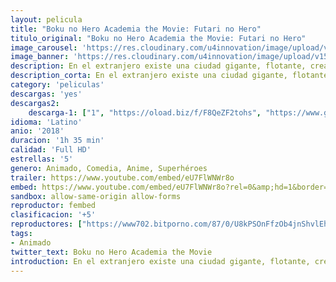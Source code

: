 ```yaml
---
layout: pelicula
title: "Boku no Hero Academia the Movie: Futari no Hero"
titulo_original: "Boku no Hero Academia the Movie: Futari no Hero"
image_carousel: 'https://res.cloudinary.com/u4innovation/image/upload/v1563743735/boku-poster-min_qjfivx.jpg'
image_banner: 'https://res.cloudinary.com/u4innovation/image/upload/v1563743738/boku-banner-min_lw7ovj.jpg'
description: En el extranjero existe una ciudad gigante, flotante, creada por el hombre. I Island. La película tendrá lugar tras el arco del examen final, en verano, pero antes del arco de entrenamiento del bosque. Asimismo, se revelará más información del pasado de All Might.
description_corta: En el extranjero existe una ciudad gigante, flotante, creada por el hombre. I Island. La película tendrá lugar tras el arco del examen final, en verano, pero antes del arco de entrenamiento del bosque. Asimismo, se ..
category: 'peliculas'
descargas: 'yes'
descargas2:
    descarga-1: ["1", "https://oload.biz/f/F8QeZF2tohs", "https://www.google.com/s2/favicons?domain=openload.co","OpenLoad","https://res.cloudinary.com/imbriitneysam/image/upload/v1541473684/mexico.png", "Latino", "Full HD"]
idioma: 'Latino'
anio: '2018'
duracion: '1h 35 min'
calidad: 'Full HD'
estrellas: '5'
genero: Animado, Comedia, Anime, Superhéroes
trailer: https://www.youtube.com/embed/eU7FlWNWr8o
embed: https://www.youtube.com/embed/eU7FlWNWr8o?rel=0&amp;hd=1&border=0&wmode=opaque&enablejsapi=1&modestbranding=1&controls=1&showinfo=1
sandbox: allow-same-origin allow-forms
reproductor: fembed
clasificacion: '+5'
reproductores: ["https://www702.bitporno.com/87/0/U8kPSOnFfzOb4jnShvlEhw/1577144949/190213/059G04HO6WO095LI91CJT.mp4","https://api.cuevana3.io/rr/gd.php?h=ek5lbm9xYWNrS0xJMVp5b21KREk0dFBLbjVkaHhkRGdrOG1jbnBpUnhhS1Z1NkdSb0xhMzFkT3Fob0NDMXN2ZG1KZUpnSCt1dGN6STIzeWRxcWJiNUplU3FadVkyUT09"]
tags:
- Animado
twitter_text: Boku no Hero Academia the Movie
introduction: En el extranjero existe una ciudad gigante, flotante, creada por el hombre. I Island. La película tendrá lugar tras el arco del examen final, en verano, pero antes del arco de entrenamiento del bosque. Asimismo, se ..
---
```












